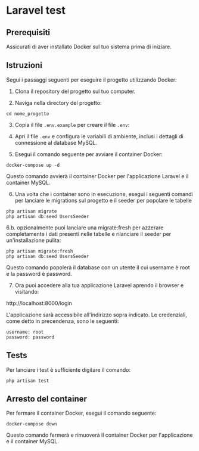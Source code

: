 # Laravel test

## Prerequisiti

Assicurati di aver installato Docker sul tuo sistema prima di iniziare.

## Istruzioni

Segui i passaggi seguenti per eseguire il progetto utilizzando Docker:

1. Clona il repository del progetto sul tuo computer.

2. Naviga nella directory del progetto:

```
cd nome_progetto
```

3. Copia il file `.env.example` per creare il file `.env`:

4. Apri il file `.env` e configura le variabili di ambiente, inclusi i dettagli di connessione al database MySQL.

5. Esegui il comando seguente per avviare il container Docker:

```
docker-compose up -d
```

Questo comando avvierà il container Docker per l'applicazione Laravel e il container MySQL.

6. Una volta che i container sono in esecuzione, esegui i seguenti comandi per lanciare le migrations sul progetto e il seeder per popolare le tabelle

```
php artisan migrate
php artisan db:seed UsersSeeder
```

6.b. opzionalmente puoi lanciare una migrate:fresh per azzerare completamente i dati presenti nelle tabelle e rilanciare il seeder per un'installazione pulita:

```
php artisan migrate:fresh
php artisan db:seed UsersSeeder
```

Questo comando popolerà il database con un utente il cui username è root e la password è password.

7. Ora puoi accedere alla tua applicazione Laravel aprendo il browser e visitando:

http://localhost:8000/login

L'applicazione sarà accessibile all'indirizzo sopra indicato. Le credenziali, come detto in precendenza, sono le seguenti:
```
username: root
password: password
```

## Tests

Per lanciare i test è sufficiente digitare il comando:
```
php artisan test
```

## Arresto del container

Per fermare il container Docker, esegui il comando seguente:

```
docker-compose down
```

Questo comando fermerà e rimuoverà il container Docker per l'applicazione e il container MySQL.
